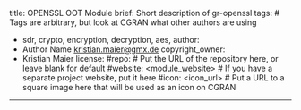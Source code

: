 title: OPENSSL OOT Module
brief: Short description of gr-openssl
tags: # Tags are arbitrary, but look at CGRAN what other authors are using
  - sdr, crypto, encryption, decryption, aes, 
author:
  - Author Name <kristian.maier@gmx.de>
copyright_owner:
  - Kristian Maier
license:
#repo: # Put the URL of the repository here, or leave blank for default
#website: <module_website> # If you have a separate project website, put it here
#icon: <icon_url> # Put a URL to a square image here that will be used as an icon on CGRAN
---


